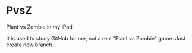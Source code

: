 # PvsZ
Plant vs Zombie in my iPad

It is used to study GitHub for me, not a real "Plant vs Zombie" game.
Just create new branch.
